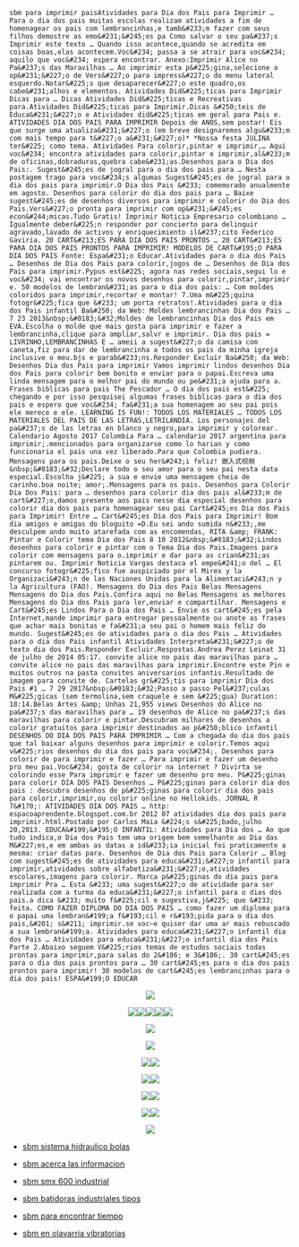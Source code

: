 
```
sbm para imprimir paisAtividades para Dia dos Pais para Imprimir … Para o dia dos pais muitas escolas realizam atividades a fim de homenagear os pais com lembrancinhas,e tamb&#233;m fazer com seus filhos demostre as emo&#231;&#245;es pa Como salvar o seu pa&#237;s Imprimir este texto … Quando isso acontece,quando se acredita em coisas boas,elas acontecem.Voc&#234; passa a se atrair para voc&#234; aquilo que voc&#234; espera encontrar. Anexo:Imprimir Alice no Pa&#237;s das Maravilhas … Ao imprimir esta p&#225;gina,selecione a op&#231;&#227;o de Vers&#227;o para impress&#227;o do menu lateral esquerdo.Notar&#225;s que desaparecer&#227;o este quadro,os cabe&#231;alhos e elementos. Atividades Did&#225;ticas para Imprimir Dicas para … Dicas Atividades Did&#225;ticas e Recreativas para.Atividades Did&#225;ticas para Imprimir.Dicas &#250;teis de Educa&#231;&#227;o e Atividades did&#225;ticas em geral para Pais e. ATIVIDADES DIA DOS PAIS PARA IMPRIMIR Depois de ANOS,sem postar! Eis que surge uma atualiza&#231;&#227;o (em breve designaremos algu&#233;m com mais tempo para t&#227;o a&#231;&#227;o)* *Nossa festa JULINA ter&#225; como tema. Atividades Para colorir,pintar e imprimir,… Aqui voc&#234; encontra atividades para colorir,pintar e imprimir,al&#233;m de oficinas,dobraduras,quebra cabe&#231;as.Desenhos para o Dia dos Pais:. Sugest&#245;es de jogral para o dia dos pais para … Nesta postagem trago para voc&#234;s algumas Sugest&#245;es de jogral para o dia dos pais para imprimir.O Dia dos Pais &#233; comemorado anualmente em agosto. Desenhos para colorir do dia dos pais para … Baixe sugest&#245;es de desenhos diversos para imprimir e colorir do Dia dos Pais.Vers&#227;o pronta para imprimir com op&#231;&#245;es econ&#244;micas.Tudo Gratis! Imprimir Noticia Empresario colombiano … Igualmente deber&#225;n responder por concierto para delinquir agravado,lavado de activos y enriquecimiento il&#237;cito Federico Gaviria. 20 CART&#213;ES PARA DIA DOS PAIS PRONTOS … 20 CART&#213;ES PARA DIA DOS PAIS PRONTOS PARA IMPRIMIR! MODELOS DE CART&#195;O PARA DIA DOS PAIS Fonte: Espa&#231;o Educar.Atividades para o dia dos Pais … Desenhos de Dia dos Pais para colorir,jogos de … Desenhos de Dia dos Pais para imprimir.Pypus est&#225; agora nas redes sociais,segui lo e voc&#234; vai encontrar os novos desenhos para colorir,pintar,imprimir e. 50 modelos de lembran&#231;as para o dia dos pais: … Com moldes coloridos para imprimir,recortar e montar! 7.Uma m&#225;quina fotogr&#225;fica que &#233; um porta retratos!.Atividades para o dia dos Pais infantil Ba&#250; da Web: Moldes lembrancinhas Dia dos Pais … 7 23 2013&nbsp;&#0183;&#32;Moldes de lembrancinhas Dia dos Pais em EVA.Escolha o molde que mais gosta para imprimir e fazer a lembrancinha,clique para ampliar,salvr e imprimir. Dia dos pais = LIVRINHO,LEMBRANCINHAS E … ameii a sugest&#227;o da camisa com caneta,fiz para dar de lembrancinha a todos os pais da minha igreja inclusive o meu.bjs e parab&#233;ns.Responder Excluir Ba&#250; da Web: Desenhos Dia dos Pais para imprimir Vamos imprimir lindos desenhos Dia dos Pais para colorir bem bonito e enviar para o papai.Escreva uma linda mensagem para o melhor pai do mundo ou pe&#231;a ajuda para a. Frases biblicas para pais The Pescador … O dia dos pais est&#225; chegando e por isso pesquisei algumas frases biblicas para o dia dos pais e espero que voc&#234; fa&#231;a sua homenagem ao seu pai pois ele merece e ele. LEARNING IS FUN!: TODOS LOS MATERIALES … TODOS LOS MATERIALES DEL PAIS DE LAS LETRAS,LETRILANDIA. Los personajes del pa&#237;s de las letras en blanco y negro,para imprimir y colorear. Calendario Agosto 2017 Colombia Para … calendario 2017 argentina para imprimir;.mencionados para organizarse como lo harian y como funcionaria el pais una vez liberado.Para que Colombia pudiera. Mensagens para os pais.Deixe o seu her&#243;i feliz! 嵌入式视频&nbsp;&#0183;&#32;Declare todo o seu amor para o seu pai nesta data especial.Escolha j&#225; a sua e envie uma mensagem cheia de carinho.boa noite; amor;.Mensagens para os pais. Desenhos para Colorir Dia Dos Pais: para … desenhos para colorir dia dos pais al&#233;m de cart&#227;o,damos presente aos pais nesse dia especial desenhos para colorir dia dos pais para homenagear seu pai Cart&#245;es Dia dos Pais para Imprimir! Entre … Cart&#245;es Dia dos Pais para Imprimir! Bom dia amigos e amigas do bloguito =D.Eu sei ando sumida n&#233;,me desculpem ando muito atarefada com as encomendas, RITA &amp; FRANK: Pintar e Colorir tema Dia dos Pais 8 10 2012&nbsp;&#0183;&#32;Lindos desenhos para colorir e pintar com o Tema Dia dos Pais.Imagens para colorir com mensagens para o.imprimir e dar para as crian&#231;as pintarem ou. Imprimir Noticia Vargas destaca el empe&#241;o del … El concurso fotogr&#225;fico fue auspiciado por el Mirex y la Organizaci&#243;n de las Naciones Unidas para la Alimentaci&#243;n y la Agricultura (FAO). Mensagens do Dia dos Pais Belas Mensagens Mensagens do Dia dos Pais.Confira aqui no Belas Mensagens as melhores Mensagens do Dia dos Pais para ler,enviar e compartilhar. Mensagens e Cart&#245;es Lindos Para o Dia dos Pais … Envie os cart&#245;es pela Internet,mande imprimir para entregar pessoalmente ou anote as frases que achar mais bonitas e fa&#231;a seu pai o homem mais feliz do mundo. Sugest&#245;es de atividades para o dia dos Pais … Atividades para o dia dos Pais infantil Atividades Interpreta&#231;&#227;o de texto dia dos Pais.Responder Excluir.Respostas.Andrea Perez Leinat 31 de julho de 2014 05:17. convite alice no pais das maravilhas para … convite alice no pais das maravilhas para imprimir.Encontre este Pin e muitos outros na pasta convites aniversarios infantis.Resultado de imagem para convite de. Cartelas gr&#225;tis para imprimir Dia dos Pais #1 … 7 29 2017&nbsp;&#0183;&#32;Passo a passo Pel&#237;culas M&#225;gicas (sem termolina,sem craquele e sem &#225;gua) Duration: 18:14.Belas Artes &amp; Unhas 21,955 views Desenhos do Alice no pa&#237;s das maravilhas para … 19 desenhos de Alice no pa&#237;s das maravilhas para colorir e pintar.Descubram milhares de desenhos a colorir gratuitos para imprimir destinados ao p&#250;blico infantil DESENHOS DO DIA DOS PAIS PARA IMPRIMIR … Com a chegada do dia dos pais que tal baixar alguns desenhos para imprimir e colorir.Temos aqui v&#225;rios desenhos do dia dos pais para voc&#234;. Desenhos para colorir de para imprimir e fazer … Para imprimir e fazer um desenho pro meu pai.Voc&#234; gosta de colorir na internet ? Divirta se colorindo esse Para imprimir e fazer um desenho pro meu. P&#225;ginas para colorir DIA DOS PAIS Desenhos … P&#225;ginas para colorir dia dos pais : descubra desenhos de p&#225;ginas para colorir dia dos pais para colorir,imprimir,ou colorir online no Hellokids. JORNAL R 7&#170;: ATIVIDADES DIA DOS PAIS … http: espacoaprendente.blogspot.com.br 2012 07 atividades dia dos pais para imprimir.html.Postado por Carlos Maia &#224;s s&#225;bado,julho 20,2013. EDUCA&#199;&#195;O INFANTIL: Atividades para Dia dos … Ao que tudo indica,o Dia dos Pais tem uma origem bem semelhante ao Dia das M&#227;es,e em ambas as datas a id&#233;ia inicial foi praticamente a mesma: criar datas para. Desenhos de Dia dos Pais para Colorir … Blog com sugest&#245;es de atividades para educa&#231;&#227;o infantil para imprimir,atividades sobre alfabetiza&#231;&#227;o,atividades escolares,imagens para colorir. Marca p&#225;ginas do dia pais para imprimir Pra … Esta &#233; uma sugest&#227;o de atividade para ser realizada com a turma da educa&#231;&#227;o infantil para o dias dos pais.a dica &#233; muito f&#225;cil e sugestiva,j&#225; que &#233; feita. COMO FAZER DIPLOMA DO DIA DOS PAIS … como fazer um diploma para o papai uma lembran&#199;a f&#193;cil e r&#193;pida para o dia dos pais,&#201; s&#211; imprimir.se voc~e quiser dar uma ar mais rebuscado a sua lembran&#199;a. Atividades para educa&#231;&#227;o infantil dia dos Pais … Atividades para educa&#231;&#227;o infantil dia dos Pais Parte 2.Abaixo seguem V&#225;rios temas de estudos sociais todas prontas para imprimir,para salas do 2&#186; e 3&#186;. 30 cart&#245;es para o dia dos pais prontos para … 30 cart&#245;es para o dia dos pais prontos para imprimir! 30 modelos de cart&#245;es lembrancinhas para o dia dos pais! ESPA&#199;O EDUCAR 
```

<div align="center">

<a href="https://es-crusher.shibang-china.com/github&k=sbm+para+imprimir+pais"><img src="https://static.shibang-china.com/es/crusher/logo.jpg"></a>

<a href="https://es-crusher.shibang-china.com/github&k=sbm+para+imprimir+pais"><img src="https://static.shibang-china.com/es/crusher/index.jpg"></a><a href="https://es-crusher.shibang-china.com/material.htmlgithub&k=sbm+para+imprimir+pais"><img src="https://static.shibang-china.com/es/crusher/material.jpg"></a><a href="https://es-crusher.shibang-china.com/application.htmlgithub&k=sbm+para+imprimir+pais"><img src="https://static.shibang-china.com/es/crusher/application.jpg"></a><a href="https://es-crusher.shibang-china.com/aboutus.htmlgithub&k=sbm+para+imprimir+pais"><img src="https://static.shibang-china.com/es/crusher/aboutus.jpg"></a><a href="https://es-crusher.shibang-china.com/contact.htmlgithub&k=sbm+para+imprimir+pais"><img src="https://static.shibang-china.com/es/crusher/contact.jpg"></a>

<a href="https://es-crusher.shibang-china.com/github&k=sbm+para+imprimir+pais"><img src="https://static.shibang-china.com/es/crusher/banner.jpg"></a>

<a href="https://swt.shibang-china.com/github&k=sbm+para+imprimir+pais"><img src="https://static.shibang-china.com/es/crusher/text.jpg"></a>

<a href="https://swt.shibang-china.com/github&k=sbm+para+imprimir+pais"><img src="https://static.shibang-china.com/es/crusher/chat.jpg"></a><a href="https://es-crusher.shibang-china.com/contact.htmlgithub&k=sbm+para+imprimir+pais"><img src="https://static.shibang-china.com/es/crusher/message.jpg"></a>

<a href="https://es-crusher.shibang-china.com/products/pe.htmlgithub&k=sbm+para+imprimir+pais"><img src="https://static.shibang-china.com/es/crusher/pe.jpg"></a><a href="https://es-crusher.shibang-china.com/products/pf.htmlgithub&k=sbm+para+imprimir+pais"><img src="https://static.shibang-china.com/es/crusher/pf.jpg"></a>

<a href="https://es-crusher.shibang-china.com/products/hpt.htmlgithub&k=sbm+para+imprimir+pais"><img src="https://static.shibang-china.com/es/crusher/hpt.jpg"></a><a href="https://es-crusher.shibang-china.com/products/vsi.htmlgithub&k=sbm+para+imprimir+pais"><img src="https://static.shibang-china.com/es/crusher/vsi.jpg"></a>

<a href="https://es-crusher.shibang-china.com/products/klv.htmlgithub&k=sbm+para+imprimir+pais"><img src="https://static.shibang-china.com/es/crusher/klv.jpg"></a><a href="https://es-crusher.shibang-china.com/products/portable.htmlgithub&k=sbm+para+imprimir+pais"><img src="https://static.shibang-china.com/es/crusher/portable.jpg"></a>

<a href="https://swt.shibang-china.com/github&k=sbm+para+imprimir+pais"><img src="https://static.shibang-china.com/es/crusher/case.jpg"></a>

</div>


* [sbm sistema hidraulico bolas](sbm%20sistema%20hidraulico%20bolas.md)

* [sbm acerca las informacion](sbm%20acerca%20las%20informacion.md)

* [sbm smx 600 industrial](sbm%20smx%20600%20industrial.md)

* [sbm batidoras industriales tipos](sbm%20batidoras%20industriales%20tipos.md)

* [sbm para encontrar tiempo](sbm%20para%20encontrar%20tiempo.md)

* [sbm en olavarria vibratorias](sbm%20en%20olavarria%20vibratorias.md)